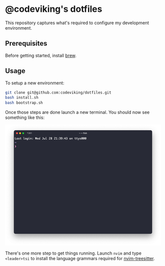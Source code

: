 # @codeviking's dotfiles

This repository captures what's required to configure my development
environment.

## Prerequisites

Before getting started, install [brew](https://brew.sh).

## Usage

To setup a new environment:

```bash
git clone git@github.com:codeviking/dotfiles.git
bash install.sh
bash bootstrap.sh
```

Once those steps are done launch a new terminal. You should now see
something like this:

![Screenshot of the configured TTY](tty.png)

There's one more step to get things running. Launch `nvim` and type 
`<leader>tsi` to install the language grammars required for 
[nvim-treesitter](https://github.com/nvim-treesitter/nvim-treesitter).

